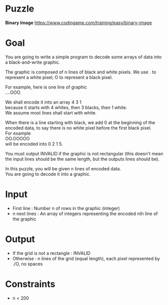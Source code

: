 # Puzzle
**Binary Image** https://www.codingame.com/training/easy/binary-image

# Goal
You are going to write a simple program to decode some arrays of data into a black-and-write graphic.

The graphic is composed of n lines of black and white pixels. We use . to represent a white pixel; O to represent a black pixel.

For example, here is one line of graphic  
....OOO.

We shall encode it into an array 4 3 1  
because it starts with 4 whites, then 3 blacks, then 1 white.  
We assume most lines shall start with white.  

When there is a line starting with black, we add 0 at the beginning of the encoded data, to say there is no white pixel before the first black pixel.  
For example  
OO.OOOOO  
will be encoded into 0 2 1 5.  

You must output INVALID if the graphic is not rectangular (this doesn't mean the input lines should be the same length, but the outputs lines should be).

In this puzzle, you will be given n lines of encoded data.  
You are going to decode it into a graphic.

# Input
* First line : Number n of rows in the graphic (integer)
* n next lines : An array of integers representing the encoded nth line of the graphic

# Output
* If the grid is not a rectangle : INVALID
* Otherwise : n lines of the grid (equal length), each pixel represented by ./O, no spaces

# Constraints
* n < 200
